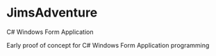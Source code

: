 # JimsAdventure
C# Windows Form Application

Early proof of concept for C# Windows Form Application programming
